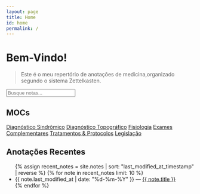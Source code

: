 ```yaml
---
layout: page
title: Home
id: home
permalink: /
---
```


# Bem-Vindo!

> Este é o meu repertório de anotações de medicina,organizado segundo o sistema Zettelkasten.

<!-- Search Bar -->
<div class = "search-container">
  <input
    type="text"
    id="search-bar"
    placeholder="Busque notas..."
    onkeyup="searchNotes()"/>
  <ul id="search-results"> </ul>
</div>

## MOCs
<div class="areas-grid">
  <a href="/mocs/moc-dx-sindromico/" class="area-card">Diagnóstico Sindrômico</a>
  <a href="/mocs/moc-dx-topografico/" class="area-card">Diagnóstico Topográfico</a>
  <a href="/mocs/moc-fisiologia/" class="area-card">Fisiologia</a>
  <a href="/mocs/moc-exames/" class="area-card">Exames Complementares</a>
  <a href="/mocs/moc-tratamentos/" class="area-card">Tratamentos & Protocolos</a>
  <a href="/mocs/moc-legislacao/" class="area-card">Legislação</a>
</div>

## Anotações Recentes
<ul class="recent-notes">
  {% assign recent_notes = site.notes | sort: "last_modified_at_timestamp" | reverse %}
  {% for note in recent_notes limit: 10 %}
    <li>
      {{ note.last_modified_at | date: "%d-%m-%Y" }} — <a class="internal-link" href="{{ site.baseurl }}{{ note.url }}">{{ note.title }}</a>
    </li>
  {% endfor %}
</ul>

<!-- Dynamically Generated Notes Array -->
<script>
  const notes = [
    {% for note in site.notes %}
      { title: "{{ note.title | escape }}", url: "{{ note.url | relative_url }}" },
    {% endfor %}
  ];

  function searchNotes() {
    const query = document.getElementById("search-bar").value.toLowerCase();
    const resultsContainer = document.getElementById("search-results");
    resultsContainer.innerHTML = ""; // Clear previous results

    if (!query.trim()) {
      resultsContainer.style.display = "none";
      return;
    }

    const filtered = notes.filter(n => n.title.toLowerCase().includes(query));
    resultsContainer.style.display = "block";
    if (filtered.length) {
      filtered.forEach(n => {
        const li = document.createElement("li");
        li.innerHTML = `<a href="${n.url}">${n.title}</a>`;
        resultsContainer.appendChild(li);
      });
    } else {
      const li = document.createElement("li");
      li.textContent = "Nenhum resultado encontrado";
      resultsContainer.appendChild(li);
    }
  }

  document.addEventListener("click", e => {
    const sb = document.getElementById("search-bar");
    const res = document.getElementById("search-results");
    if (!sb.contains(e.target) && !res.contains(e.target)) {
      res.style.display = "none";
    }
  });
</script>